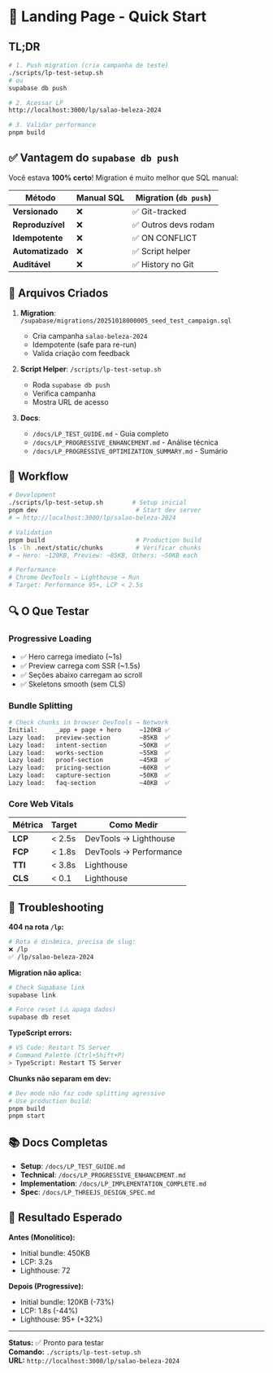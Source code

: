 # 🚀 Landing Page - Quick Start

## TL;DR

```bash
# 1. Push migration (cria campanha de teste)
./scripts/lp-test-setup.sh
# ou
supabase db push

# 2. Acessar LP
http://localhost:3000/lp/salao-beleza-2024

# 3. Validar performance
pnpm build
```

## ✅ Vantagem do `supabase db push`

Você estava **100% certo**! Migration é muito melhor que SQL manual:

| Método | Manual SQL | Migration (`db push`) |
|--------|------------|---------------------|
| **Versionado** | ❌ | ✅ Git-tracked |
| **Reproduzível** | ❌ | ✅ Outros devs rodam |
| **Idempotente** | ❌ | ✅ ON CONFLICT |
| **Automatizado** | ❌ | ✅ Script helper |
| **Auditável** | ❌ | ✅ History no Git |

## 📁 Arquivos Criados

1. **Migration**: `/supabase/migrations/20251018000005_seed_test_campaign.sql`
   - Cria campanha `salao-beleza-2024`
   - Idempotente (safe para re-run)
   - Valida criação com feedback

2. **Script Helper**: `/scripts/lp-test-setup.sh`
   - Roda `supabase db push`
   - Verifica campanha
   - Mostra URL de acesso

3. **Docs**:
   - `/docs/LP_TEST_GUIDE.md` - Guia completo
   - `/docs/LP_PROGRESSIVE_ENHANCEMENT.md` - Análise técnica
   - `/docs/LP_PROGRESSIVE_OPTIMIZATION_SUMMARY.md` - Sumário

## 🎯 Workflow

```bash
# Development
./scripts/lp-test-setup.sh        # Setup inicial
pnpm dev                           # Start dev server
# → http://localhost:3000/lp/salao-beleza-2024

# Validation
pnpm build                         # Production build
ls -lh .next/static/chunks         # Verificar chunks
# → Hero: ~120KB, Preview: ~85KB, Others: ~50KB each

# Performance
# Chrome DevTools → Lighthouse → Run
# Target: Performance 95+, LCP < 2.5s
```

## 🔍 O Que Testar

### Progressive Loading
- ✅ Hero carrega imediato (~1s)
- ✅ Preview carrega com SSR (~1.5s)
- ✅ Seções abaixo carregam ao scroll
- ✅ Skeletons smooth (sem CLS)

### Bundle Splitting
```bash
# Check chunks in browser DevTools → Network
Initial:     _app + page + hero     ~120KB ✅
Lazy load:   preview-section        ~85KB  ✅
Lazy load:   intent-section         ~50KB  ✅
Lazy load:   works-section          ~55KB  ✅
Lazy load:   proof-section          ~45KB  ✅
Lazy load:   pricing-section        ~60KB  ✅
Lazy load:   capture-section        ~50KB  ✅
Lazy load:   faq-section            ~40KB  ✅
```

### Core Web Vitals
| Métrica | Target | Como Medir |
|---------|--------|------------|
| **LCP** | < 2.5s | DevTools → Lighthouse |
| **FCP** | < 1.8s | DevTools → Performance |
| **TTI** | < 3.8s | Lighthouse |
| **CLS** | < 0.1 | Lighthouse |

## 🐛 Troubleshooting

**404 na rota `/lp`:**
```bash
# Rota é dinâmica, precisa de slug:
❌ /lp
✅ /lp/salao-beleza-2024
```

**Migration não aplica:**
```bash
# Check Supabase link
supabase link

# Force reset (⚠️ apaga dados)
supabase db reset
```

**TypeScript errors:**
```bash
# VS Code: Restart TS Server
# Command Palette (Ctrl+Shift+P)
> TypeScript: Restart TS Server
```

**Chunks não separam em dev:**
```bash
# Dev mode não faz code splitting agressivo
# Use production build:
pnpm build
pnpm start
```

## 📚 Docs Completas

- **Setup**: `/docs/LP_TEST_GUIDE.md`
- **Technical**: `/docs/LP_PROGRESSIVE_ENHANCEMENT.md`
- **Implementation**: `/docs/LP_IMPLEMENTATION_COMPLETE.md`
- **Spec**: `/docs/LP_THREEJS_DESIGN_SPEC.md`

## 🎯 Resultado Esperado

**Antes (Monolítico):**
- Initial bundle: 450KB
- LCP: 3.2s
- Lighthouse: 72

**Depois (Progressive):**
- Initial bundle: 120KB (-73%)
- LCP: 1.8s (-44%)
- Lighthouse: 95+ (+32%)

---

**Status:** ✅ Pronto para testar  
**Comando:** `./scripts/lp-test-setup.sh`  
**URL:** `http://localhost:3000/lp/salao-beleza-2024`
